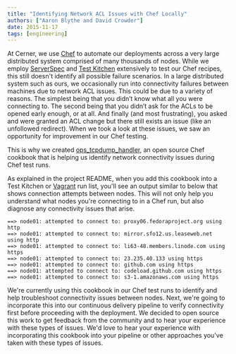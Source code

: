```yaml
---
title: "Identifying Network ACL Issues with Chef Locally"
authors: ["Aaron Blythe and David Crowder"]
date: 2015-11-17
tags: [engineering]
---
```


At Cerner, we use [Chef][chef] to automate our deployments across a very large distributed system comprised of many thousands of nodes. While we employ [ServerSpec][serverspec] and [Test Kitchen][test-kitchen] extensively to test our Chef recipes, this still doesn't identify all possible failure scenarios. In a large distributed system such as ours, we occasionally run into connectivity failures between machines due to network ACL issues. This could be due to a variety of reasons. The simplest being that you didn’t know what all you were connecting to. The second being that you didn’t ask for the ACLs to be opened early enough, or at all. And finally (and most frustrating), you asked and were granted an ACL change but there still exists an issue (like an unfollowed redirect). When we took a look at these issues, we saw an opportunity for improvement in our Chef testing.

This is why we created [ops_tcpdump_handler][ops_tcpdump_handler], an open source Chef cookbook that is helping us identify network connectivity issues during Chef test runs.

As explained in the project README, when you add this cookbook into a Test Kitchen or [Vagrant][vagrant] run list, you'll see an output similar to below that shows connection attempts between nodes. This will not only help you understand what nodes you're connecting to in a Chef run, but also diagnose any connectivity issues that arise.

```
==> node01: attempted to connect to: proxy06.fedoraproject.org using http
==> node01: attempted to connect to: mirror.sfo12.us.leaseweb.net using http
==> node01: attempted to connect to: li63-48.members.linode.com using https
==> node01: attempted to connect to: 23.235.40.133 using https
==> node01: attempted to connect to: github.com using https
==> node01: attempted to connect to: codeload.github.com using https
==> node01: attempted to connect to: s3-1.amazonaws.com using https
```

We're currently using this cookbook in our Chef test runs to identify and help troubleshoot connectivity issues between nodes. Next, we're going to incorporate this into our continuous delivery pipeline to verify connectivity first before proceeding with the deployment. We decided to open source this work to get feedback from the community and to hear your experience with these types of issues. We'd love to hear your experience with incorporating this cookbook into your pipeline or other approaches you've taken with these types of issues.

[chef]: https://www.chef.io/
[serverspec]: http://serverspec.org/
[test-kitchen]: http://kitchen.ci/
[ops_tcpdump_handler]: https://github.com/cerner/ops_tcpdump_handler
[vagrant]: https://www.vagrantup.com/
